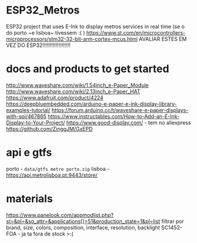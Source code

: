 # ESP32_Metros
ESP32 project that uses E-Ink to display metros services in real time (se o do porto ~e lisboa~ tivessem :( )
https://www.st.com/en/microcontrollers-microprocessors/stm32-32-bit-arm-cortex-mcus.html AVALIAR ESTES EM VEZ DO ESP32!!!!!!!!!!!!!!!!!!!

# docs and products to get started


http://www.waveshare.com/wiki/1.54inch_e-Paper_Module
http://www.waveshare.com/wiki/2.13inch_e-Paper_HAT
https://www.adafruit.com/product/4224
https://deepbluembedded.com/arduino-e-paper-e-ink-display-library-examples-tutorial/
https://forum.arduino.cc/t/waveshare-e-paper-displays-with-spi/467865
https://www.instructables.com/How-to-Add-an-E-Ink-Display-to-Your-Project/
https://www.good-display.com/ - tem no aliexpress
https://github.com/ZinggJM/GxEPD

# api e gtfs
porto - `data/gtfs metro porto.zip`
lisboa - https://api.metrolisboa.pt:9443/store/

# materials

https://www.panelook.com/appmodlist.php?st=&pl=&so_attr=&applications[]=51&production_state=1&pl=list filtrar por brand, size, colors, composition, interface, resolution, backlight
  SC1452-FOA - ja ta fora de stock >:(
  
  
